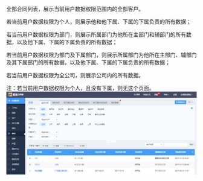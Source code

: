 全部合同列表，展示当前用户数据权限范围内的全部客户。

若当前用户数据权限为个人，则展示他和他下属、下属的下属负责的所有数据；

若当前用户数据权限为部门，则展示所属部门为他所在主部门和辅部门的所有数据，以及他下属、下属的下属负责的所有数据；

若当前用户数据权限为部门及下属部门，则展示所属部门为他所在主部门、辅部门及其下属部门的所有数据，以及他下属、下属的下属负责的所有数据；

若当前用户数据权限为全公司，则展示公司内的所有数据。

注：若当前用户数据权限为个人，且没有下属，则无这个页面。![](/assets/92)


